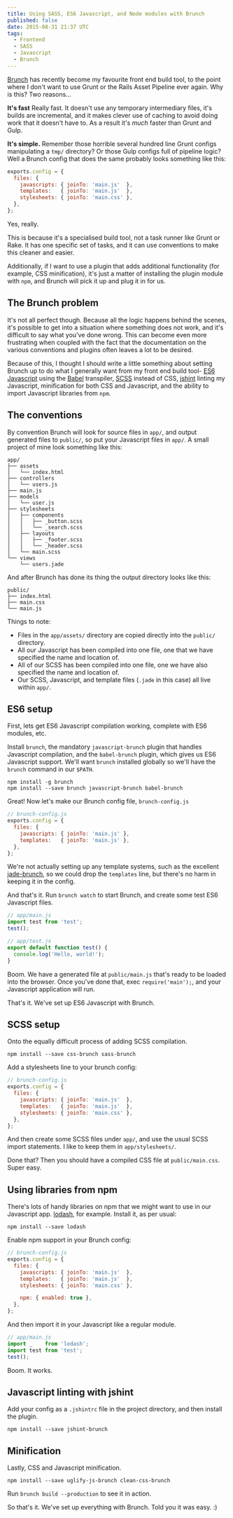 ```yaml
---
title: Using SASS, ES6 Javascript, and Node modules with Brunch
published: false
date: 2015-08-31 21:37 UTC
tags:
  - Frontend
  - SASS
  - Javascript
  - Brunch
---
```


[Brunch][brunch] has recently become my favourite front end build tool, to the
point where I don't want to use Grunt or the Rails Asset Pipeline ever again.
Why is this? Two reasons...

**It's fast** Really fast. It doesn't use any temporary intermediary files,
it's builds are incremental, and it makes clever use of caching to avoid doing
work that it doesn't have to. As a result it's *much* faster than Grunt and
Gulp.

**It's simple.** Remember those horrible several hundred line Grunt configs
manipulating a `tmp/` directory? Or those Gulp configs full of pipeline logic?
Well a Brunch config that does the same probably looks something like this:

```javascript
exports.config = {
  files: {
    javascripts: { joinTo: 'main.js'  },
    templates:   { joinTo: 'main.js'  },
    stylesheets: { joinTo: 'main.css' },
  },
};
```

Yes, really.

This is because it's a specialised build tool, not a task runner like Grunt or
Rake. It has one specific set of tasks, and it can use conventions to make
this cleaner and easier.

Additionally, if I want to use a plugin that adds additional functionality
(for example, CSS minification), it's just a matter of installing the plugin
module with `npm`, and Brunch will pick it up and plug it in for us.


## The Brunch problem

It's not all perfect though. Because all the logic happens behind the scenes,
it's possible to get into a situation where something does not work, and it's
difficult to say what you've done wrong. This can become even more frustrating
when coupled with the fact that the documentation on the various conventions
and plugins often leaves a lot to be desired.

Because of this, I thought I should write a little something about setting
Brunch up to do what I generally want from my front end build tool- [ES6
Javascript][es6] using the [Babel][babel] transpiler, [SCSS][sass] instead of
CSS, [jshint][jshint] linting my Javascript, minification for both CSS and
Javascript, and the ability to import Javascript libraries from `npm`.


## The conventions

By convention Brunch will look for source files in `app/`, and output
generated files to `public/`, so put your Javascript files in `app/`. A small
project of mine look something like this:

```
app/
├── assets
│   └── index.html
├── controllers
│   └── users.js
├── main.js
├── models
│   └── user.js
├── stylesheets
│   ├── components
│   │   ├── _button.scss
│   │   └── _search.scss
│   ├── layouts
│   │   ├── _footer.scss
│   │   └── _header.scss
│   └── main.scss
└── views
    └── users.jade
```

And after Brunch has done its thing the output directory looks like this:

```
public/
├── index.html
├── main.css
└── main.js
```

Things to note:

* Files in the `app/assets/` directory are copied directly into the `public/`
  directory.
* All our Javascript has been compiled into one file, one that we have
  specified the name and location of.
* All of our SCSS has been compiled into one file, one we have also specified
  the name and location of.
* Our SCSS, Javascript, and template files (`.jade` in this case) all live
  within `app/`.

## ES6 setup

First, lets get ES6 Javascript compilation working, complete with ES6 modules,
etc.

Install `brunch`, the mandatory `javascript-brunch` plugin that handles
Javascript compilation, and the `babel-brunch` plugin, which gives us ES6
Javascript support. We'll want `brunch` installed globally so we'll have the
`brunch` command in our `$PATH`.

```
npm install -g brunch
npm install --save brunch javascript-brunch babel-brunch
```

Great! Now let's make our Brunch config file, `brunch-config.js`

```javascript
// brunch-config.js
exports.config = {
  files: {
    javascripts: { joinTo: 'main.js' },
    templates:   { joinTo: 'main.js' },
  },
};
```

We're not actually setting up any template systems, such as the excellent
[jade-brunch][jade-brunch], so we could drop the `templates` line, but
there's no harm in keeping it in the config.

And that's it. Run `brunch watch` to start Brunch, and create some test ES6
Javascript files.

```javascript
// app/main.js
import test from 'test';
test();

// app/test.js
export default function test() {
  console.log('Hello, world!');
}
```

Boom. We have a generated file at `public/main.js` that's ready to be loaded
into the browser. Once you've done that, exec `require('main');`, and your
Javascript application will run.

That's it. We've set up ES6 Javascript with Brunch.


## SCSS setup

Onto the equally difficult process of adding SCSS compilation.

```
npm install --save css-brunch sass-brunch
```

Add a stylesheets line to your brunch config:

```javascript
// brunch-config.js
exports.config = {
  files: {
    javascripts: { joinTo: 'main.js'  },
    templates:   { joinTo: 'main.js'  },
    stylesheets: { joinTo: 'main.css' },
  },
};
```

And then create some SCSS files under `app/`, and use the usual SCSS import
statements. I like to keep them in `app/stylesheets/`.

Done that? Then you should have a compiled CSS file at `public/main.css`.
Super easy.


## Using libraries from npm

There's lots of handy libraries on npm that we might want to use in our
Javascript app. [lodash][lodash], for example. Install it, as per usual:

```
npm install --save lodash
```

Enable npm support in your Brunch config:

```javascript
// brunch-config.js
exports.config = {
  files: {
    javascripts: { joinTo: 'main.js'  },
    templates:   { joinTo: 'main.js'  },
    stylesheets: { joinTo: 'main.css' },

    npm: { enabled: true },
  },
};
```

And then import it in your Javascript like a regular module.

```javascript
// app/main.js
import _    from 'lodash';
import test from 'test';
test();
```

Boom. It works.


## Javascript linting with jshint

Add your config as a `.jshintrc` file in the project directory, and then
install the plugin.

```
npm install --save jshint-brunch
```

## Minification

Lastly, CSS and Javascript minification.

```
npm install --save uglify-js-brunch clean-css-brunch
```

Run `brunch build --production` to see it in action.

So that's it. We've set up everything with Brunch. Told you it was easy. :)


[babel]: https://babeljs.io/
[brunch]: http://brunch.io/
[es6]: https://babeljs.io/docs/learn-es2015/
[jade-brunch]: https://github.com/brunch/jade-brunch
[jshint]: http://jshint.com/
[libsass]: https://github.com/sass/libsass
[lodash]: https://lodash.com
[sass]: http://sass-lang.com/
